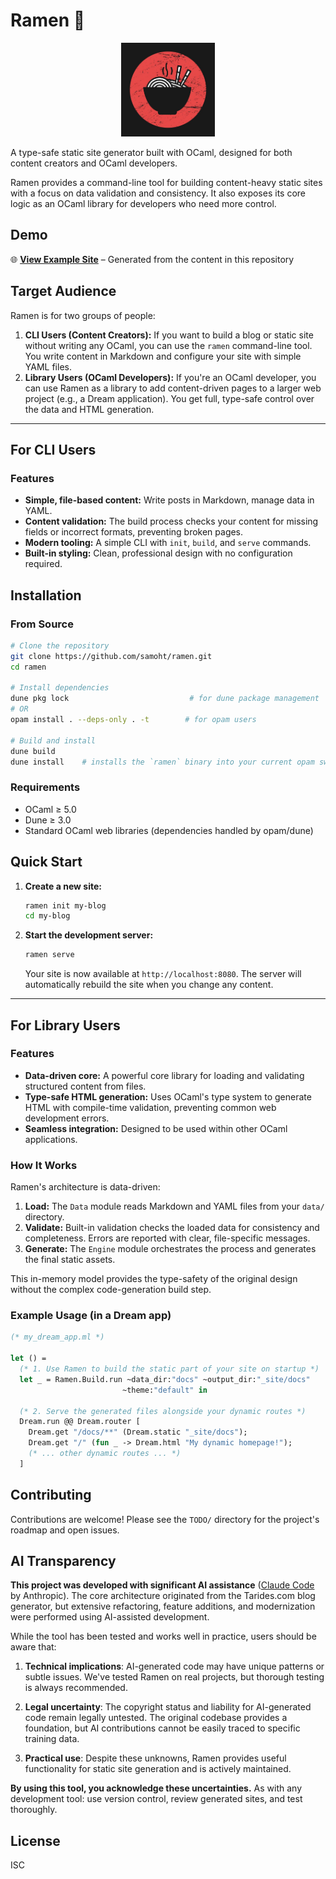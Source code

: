 # Ramen 🍜

<div align="center">
  <img src="data/images/ramen.jpg" alt="Ramen" width="150">
</div>

A type-safe static site generator built with OCaml, designed for both
content creators and OCaml developers.

Ramen provides a command-line tool for building content-heavy static sites
with a focus on data validation and consistency. It also exposes its core
logic as an OCaml library for developers who need more control.

## Demo

🌐 [**View Example Site**](_site/index.html) – Generated from the content
in this repository

## Target Audience

Ramen is for two groups of people:

1.  **CLI Users (Content Creators):** If you want to build a blog or static
    site without writing any OCaml, you can use the `ramen` command-line
    tool. You write content in Markdown and configure your site with simple
    YAML files.
2.  **Library Users (OCaml Developers):** If you're an OCaml developer, you
    can use Ramen as a library to add content-driven pages to a larger web
    project (e.g., a Dream application). You get full, type-safe control
    over the data and HTML generation.

---

## For CLI Users

### Features

- **Simple, file-based content:** Write posts in Markdown, manage data
  in YAML.
- **Content validation:** The build process checks your content for
  missing fields or incorrect formats, preventing broken pages.
- **Modern tooling:** A simple CLI with `init`, `build`, and `serve`
  commands.
- **Built-in styling:** Clean, professional design with no configuration
  required.

## Installation

### From Source

```bash
# Clone the repository
git clone https://github.com/samoht/ramen.git
cd ramen

# Install dependencies
dune pkg lock                           # for dune package management
# OR
opam install . --deps-only . -t        # for opam users

# Build and install
dune build
dune install    # installs the `ramen` binary into your current opam switch
```

### Requirements

- OCaml ≥ 5.0
- Dune ≥ 3.0
- Standard OCaml web libraries (dependencies handled by opam/dune)

## Quick Start

1.  **Create a new site:**
    ```bash
    ramen init my-blog
    cd my-blog
    ```

3.  **Start the development server:**
    ```bash
    ramen serve
    ```
    Your site is now available at `http://localhost:8080`. The server will
    automatically rebuild the site when you change any content.

---

## For Library Users

### Features

- **Data-driven core:** A powerful core library for loading and
  validating structured content from files.
- **Type-safe HTML generation:** Uses OCaml's type system to generate HTML
  with compile-time validation, preventing common web development errors.
- **Seamless integration:** Designed to be used within other OCaml applications.

### How It Works

Ramen's architecture is data-driven:

1.  **Load:** The `Data` module reads Markdown and YAML files from your
    `data/` directory.
2.  **Validate:** Built-in validation checks the loaded data for consistency
    and completeness. Errors are reported with clear, file-specific messages.
3.  **Generate:** The `Engine` module orchestrates the process and generates
    the final static assets.

This in-memory model provides the type-safety of the original design
without the complex code-generation build step.

### Example Usage (in a Dream app)

```ocaml
(* my_dream_app.ml *)

let () =
  (* 1. Use Ramen to build the static part of your site on startup *)
  let _ = Ramen.Build.run ~data_dir:"docs" ~output_dir:"_site/docs" 
                         ~theme:"default" in

  (* 2. Serve the generated files alongside your dynamic routes *)
  Dream.run @@ Dream.router [
    Dream.get "/docs/**" (Dream.static "_site/docs");
    Dream.get "/" (fun _ -> Dream.html "My dynamic homepage!");
    (* ... other dynamic routes ... *)
  ]
```

## Contributing

Contributions are welcome! Please see the `TODO/` directory for the
project's roadmap and open issues.

## AI Transparency

**This project was developed with significant AI assistance** ([Claude
Code](https://claude.ai/code) by Anthropic). The core architecture
originated from the Tarides.com blog generator, but extensive refactoring,
feature additions, and modernization were performed using AI-assisted
development.

While the tool has been tested and works well in practice, users should
be aware that:

1. **Technical implications**: AI-generated code may have unique patterns
   or subtle issues. We've tested Ramen on real projects, but thorough
   testing is always recommended.

2. **Legal uncertainty**: The copyright status and liability for
   AI-generated code remain legally untested. The original codebase
   provides a foundation, but AI contributions cannot be easily traced to
   specific training data.

3. **Practical use**: Despite these unknowns, Ramen provides useful
   functionality for static site generation and is actively maintained.

**By using this tool, you acknowledge these uncertainties.** As with any
development tool: use version control, review generated sites, and test
thoroughly.

## License

ISC
